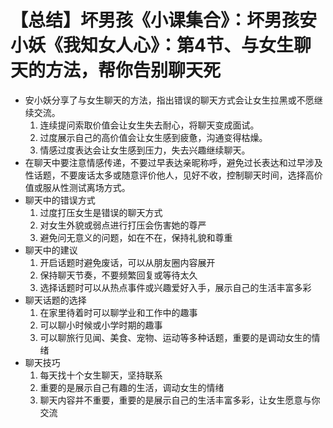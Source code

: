 # 【总结】坏男孩《小课集合》：坏男孩安小妖《我知女人心》：第4节、与女生聊天的方法，帮你告别聊天死

-   安小妖分享了与女生聊天的方法，指出错误的聊天方式会让女生拉黑或不愿继续交流。
    1.  连续提问索取价值会让女生失去耐心，将聊天变成面试。
    2.  过度展示自己的高价值会让女生感到疲惫，沟通变得枯燥。
    3.  情感过度表达会让女生感到压力，失去兴趣继续聊天。
-   在聊天中要注意情感传递，不要过早表达亲昵称呼，避免过长表达和过早涉及性话题，不要废话太多或随意评价他人，见好不收，控制聊天时间，选择高价值或服从性测试离场方式。
-   聊天中的错误方式
    1.  过度打压女生是错误的聊天方式
    2.  对女生外貌或弱点进行打压会伤害她的尊严
    3.  避免问无意义的问题，如在不在，保持礼貌和尊重
-   聊天中的建议
    1.  开启话题时避免废话，可以从朋友圈内容展开
    2.  保持聊天节奏，不要频繁回复或等待太久
    3.  选择话题时可以从热点事件或兴趣爱好入手，展示自己的生活丰富多彩
-   聊天话题的选择
    1.  在家里待着时可以聊学业和工作中的趣事
    2.  可以聊小时候或小学时期的趣事
    3.  可以聊旅行见闻、美食、宠物、运动等多种话题，重要的是调动女生的情绪
-   聊天技巧
    1.  每天找十个女生聊天，坚持联系
    2.  重要的是展示自己有趣的生活，调动女生的情绪
    3.  聊天内容并不重要，重要的是展示自己的生活丰富多彩，让女生愿意与你交流
